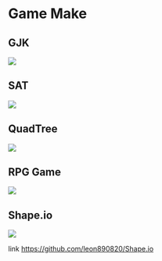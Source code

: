 # Game Make

## GJK

<img src='https://media.giphy.com/media/RG0FKir7mx11y1AI0v/giphy.gif'>

## SAT

<img src='https://media.giphy.com/media/XShhP47dLuMFv1S5Bx/giphy.gif'>

## QuadTree

<img src='https://media.giphy.com/media/SkifbF2lpVQ8xUDkNo/giphy-downsized-large.gif'>


## RPG Game

<img src='https://media.giphy.com/media/QmrXMCspZQxPD7ZUwX/giphy.gif'>

## Shape.io

<img src='https://media.giphy.com/media/0ITWFR9KaqMCIDey71/giphy.gif'>

link https://github.com/leon890820/Shape.io
